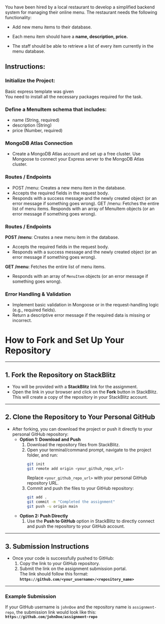 You have been hired by a local restaurant to develop a simplified backend system for managing their online menu. The restaurant needs the following functionality:

- Add new menu items to their database.

- Each menu item should have a **name, description, price.**

- The staff should be able to retrieve a list of every item currently in the menu database.  

## Instructions:

### Initialize the Project:

Basic express template was given  
You need to install all the necessary packages required for the task.

### Define a MenuItem schema that includes:
- name (String, required)
- description (String)
- price (Number, required)

### MongoDB Atlas Connection

- Create a MongoDB Atlas account and set up a free cluster.
Use Mongoose to connect your Express server to the MongoDB Atlas cluster.

### Routes / Endpoints

- POST /menu: Creates a new menu item in the database.
- Accepts the required fields in the request body.
- Responds with a success message and the newly created object (or an error message if something goes wrong).
GET /menu: Fetches the entire list of menu items.
Responds with an array of MenuItem objects (or an error message if something goes wrong).

### Routes / Endpoints

**POST /menu**: Creates a new menu item in the database.
- Accepts the required fields in the request body.
- Responds with a success message and the newly created
 object (or an error message if something goes wrong).

**GET /menu**: Fetches the entire list of menu items.
- Responds with an array of `MenuItem` objects (or an error message if something goes wrong).

### Error Handling & Validation

- Implement basic validation in Mongoose or in the request-handling logic (e.g., required fields).
- Return a descriptive error message if the required data is missing or incorrect.


# **How to Fork and Set Up Your Repository**

---

## **1. Fork the Repository on StackBlitz**

- You will be provided with a **StackBlitz** link for the assignment.
- Open the link in your browser and click on the **Fork** button in StackBlitz.  
  This will create a copy of the repository in your StackBlitz account.

---

## **2. Clone the Repository to Your Personal GitHub**

- After forking, you can download the project or push it directly to your personal GitHub repository:
  - **Option 1: Download and Push**
    1. Download the repository files from StackBlitz.
    2. Open your terminal/command prompt, navigate to the project folder, and run:
       ```bash
       git init
       git remote add origin <your_github_repo_url>
       ```
       Replace `<your_github_repo_url>` with your personal GitHub repository URL.
    3. Commit and push the files to your GitHub repository:
       ```bash
       git add .
       git commit -m "Completed the assignment"
       git push -u origin main
       ```
  - **Option 2: Push Directly**
    1. Use the **Push to GitHub** option in StackBlitz to directly connect and push the repository to your GitHub account.

---

## **3. Submission Instructions**

- Once your code is successfully pushed to GitHub:
  1. Copy the link to your GitHub repository.
  2. Submit the link on the assignment submission portal.  
     The link should follow this format:  
     **`https://github.com/<your_username>/<repository_name>`**

---

### **Example Submission**

If your GitHub username is `johnDoe` and the repository name is `assignment-repo`, the submission link would look like this:  
**`https://github.com/johnDoe/assignment-repo`**
